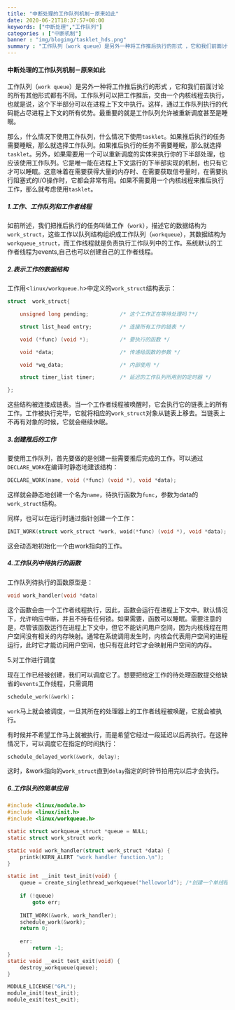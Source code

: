```yaml
---
title: "中断处理的工作队列机制－原来如此"
date: 2020-06-21T18:37:57+08:00
keywords: ["中断处理","工作队列"]
categories : ["中断机制"]
banner : "img/blogimg/tasklet_hds.png"
summary : "工作队列（work queue）是另外一种将工作推后执行的形式 ，它和我们前面讨论的所有其他形式都有不同。工作队列可以把工作推后，交由一个内核线程去执行，也就是说，这个下半部分可以在进程上下文中执行。这样，通过工作队列执行的代码能占尽进程上下文的所有优势。最重要的就是工作队列允许被重新调度甚至是睡眠。"
---
```


#### 中断处理的工作队列机制－原来如此

工作队列（`work queue`）是另外一种将工作推后执行的形式 ，它和我们前面讨论的所有其他形式都有不同。工作队列可以把工作推后，交由一个内核线程去执行，也就是说，这个下半部分可以在进程上下文中执行。这样，通过工作队列执行的代码能占尽进程上下文的所有优势。最重要的就是工作队列允许被重新调度甚至是睡眠。

那么，什么情况下使用工作队列，什么情况下使用`tasklet`。如果推后执行的任务需要睡眠，那么就选择工作队列。如果推后执行的任务不需要睡眠，那么就选择`tasklet`。另外，如果需要用一个可以重新调度的实体来执行你的下半部处理，也应该使用工作队列。它是唯一能在进程上下文运行的下半部实现的机制，也只有它才可以睡眠。这意味着在需要获得大量的内存时、在需要获取信号量时，在需要执行阻塞式的I/O操作时，它都会非常有用。如果不需要用一个内核线程来推后执行工作，那么就考虑使用`tasklet`。



##### 1.工作、工作队列和工作者线程

如前所述，我们把推后执行的任务叫做工作（`work`），描述它的数据结构为`work_struct`，这些工作以队列结构组织成工作队列（`workqueue`），其数据结构为`workqueue_struct`，而工作线程就是负责执行工作队列中的工作。系统默认的工作者线程为events,自己也可以创建自己的工作者线程。



##### 2.表示工作的数据结构

工作用<`linux/workqueue.h`>中定义的`work_struct`结构表示：

```c
struct  work_struct{

    unsigned long pending;          /* 这个工作正在等待处理吗？*/

    struct list_head entry;         /* 连接所有工作的链表 */ 

    void (*func) (void *);          /* 要执行的函数 */

    void *data;                     /* 传递给函数的参数 */

    void *wq_data;                  /* 内部使用 */

    struct timer_list timer;        /* 延迟的工作队列所用到的定时器 */

};
```

这些结构被连接成链表。当一个工作者线程被唤醒时，它会执行它的链表上的所有工作。工作被执行完毕，它就将相应的`work_struct`对象从链表上移去。当链表上不再有对象的时候，它就会继续休眠。



##### 3.创建推后的工作

要使用工作队列，首先要做的是创建一些需要推后完成的工作。可以通过`DECLARE_WORK`在编译时静态地建该结构：

```c
DECLARE_WORK(name, void (*func) (void *), void *data);
```

这样就会静态地创建一个名为`name`，待执行函数为`func`，参数为data的`work_struct`结构。

同样，也可以在运行时通过指针创建一个工作：

```c
INIT_WORK(struct work_struct *work, woid(*func) (void *), void *data);
```

这会动态地初始化一个由work指向的工作。



##### 4.工作队列中待执行的函数

工作队列待执行的函数原型是：

```c
void work_handler(void *data)
```

这个函数会由一个工作者线程执行，因此，函数会运行在进程上下文中。默认情况下，允许响应中断，并且不持有任何锁。如果需要，函数可以睡眠。需要注意的是，尽管该函数运行在进程上下文中，但它不能访问用户空间，因为内核线程在用户空间没有相关的内存映射。通常在系统调用发生时，内核会代表用户空间的进程运行，此时它才能访问用户空间，也只有在此时它才会映射用户空间的内存。



5.对工作进行调度

现在工作已经被创建，我们可以调度它了。想要把给定工作的待处理函数提交给缺省的`events`工作线程，只需调用

```c
schedule_work(&work)；
```

`work`马上就会被调度，一旦其所在的处理器上的工作者线程被唤醒，它就会被执行。

有时候并不希望工作马上就被执行，而是希望它经过一段延迟以后再执行。在这种情况下，可以调度它在指定的时间执行：

```c
schedule_delayed_work(&work, delay);
```

这时，&work指向的`work_struct`直到`delay`指定的时钟节拍用完以后才会执行。



##### 6.工作队列的简单应用

```c
#include <linux/module.h> 
#include <linux/init.h> 
#include <linux/workqueue.h> 

static struct workqueue_struct *queue = NULL; 
static struct work_struct work; 

static void work_handler(struct work_struct *data) {     
    printk(KERN_ALERT "work handler function.\n"); 
} 

static int __init test_init(void) {     
    queue = create_singlethread_workqueue("helloworld"); /*创建一个单线程的工作队列*/     
    
    if (!queue)         
        goto err;     
    
    INIT_WORK(&work, work_handler);     
    schedule_work(&work);     
    return 0; 
    
    err:     
    	return -1; 
} 
static void __exit test_exit(void) {     
    destroy_workqueue(queue); 
} 

MODULE_LICENSE("GPL"); 
module_init(test_init); 
module_exit(test_exit);
```

